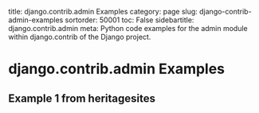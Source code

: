 title: django.contrib.admin Examples
category: page
slug: django-contrib-admin-examples
sortorder: 50001
toc: False
sidebartitle: django.contrib.admin
meta: Python code examples for the admin module within django.contrib of the Django project. 


# django.contrib.admin Examples


## Example 1 from heritagesites
